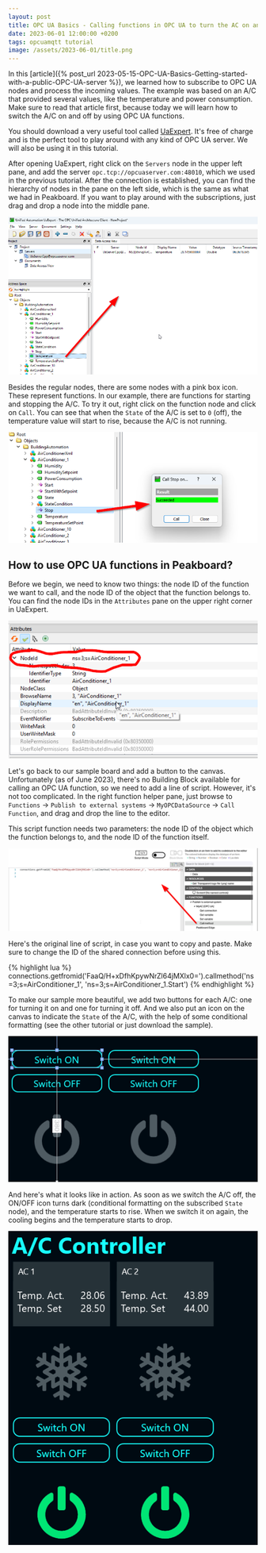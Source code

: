 ```yaml
---
layout: post
title: OPC UA Basics - Calling functions in OPC UA to turn the AC on and off
date: 2023-06-01 12:00:00 +0200
tags: opcuamqtt tutorial
image: /assets/2023-06-01/title.png
---
```

In this [article]({% post_url 2023-05-15-OPC-UA-Basics-Getting-started-with-a-public-OPC-UA-server %}), we learned how to subscribe to OPC UA nodes and process the incoming values. The example was based on an A/C that provided several values, like the temperature and power consumption. Make sure to read that article first, because today we will learn how to switch the A/C on and off by using OPC UA functions.

You should download a very useful tool called [UaExpert](https://www.unified-automation.com/products/development-tools/uaexpert.html). It's free of charge and is the perfect tool to play around with any kind of OPC UA server. We will also be using it in this tutorial.

After opening UaExpert, right click on the `Servers` node in the upper left pane, and add the server `opc.tcp://opcuaserver.com:48010`, which we used in the previous tutorial. After the connection is established, you can find the hierarchy of nodes in the pane on the left side, which is the same as what we had in Peakboard. If you want to play around with the subscriptions, just drag and drop a node into the middle pane.

![image](/assets/2023-06-01/010.png)

Besides the regular nodes, there are some nodes with a pink box icon. These represent functions. In our example, there are functions for starting and stopping the A/C. To try it out, right click on the function node and click on `Call`. You can see that when the `State` of the A/C is set to `0` (off), the temperature value will start to rise, because the A/C is not running.

![image](/assets/2023-06-01/020.png)

## How to use OPC UA functions in Peakboard?

Before we begin, we need to know two things: the node ID of the function we want to call, and the node ID of the object that the function belongs to. You can find the node IDs in the `Attributes` pane on the upper right corner in UaExpert.

![image](/assets/2023-06-01/030.png)

Let's go back to our sample board and add a button to the canvas. Unfortunately (as of June 2023), there's no Building Block available for calling an OPC UA function, so we need to add a line of script. However, it's not too complicated. In the right function helper pane, just browse to `Functions` -> `Publish to external systems` -> `MyOPCDataSource` -> `Call Function`, and drag and drop the line to the editor.

This script function needs two parameters: the node ID of the object which the function belongs to, and the node ID of the function itself.

![image](/assets/2023-06-01/040.png)

Here's the original line of script, in case you want to copy and paste. Make sure to change the ID of the shared connection before using this.

{% highlight lua %}
connections.getfromid('FaaQ/H+xDfhKpywNrZl64jMXlx0=').callmethod('ns=3;s=AirConditioner_1', 'ns=3;s=AirConditioner_1.Start')
{% endhighlight %}

To make our sample more beautiful, we add two buttons for each A/C: one for turning it on and one for turning it off. And we also put an icon on the canvas to indicate the `State` of the A/C, with the help of some conditional formatting (see the other tutorial or just download the sample).

![image](/assets/2023-06-01/050.png)

And here's what it looks like in action. As soon as we switch the A/C off, the ON/OFF icon turns dark (conditional formatting on the subscribed `State` node), and the temperature starts to rise. When we switch it on again, the cooling begins and the temperature starts to drop.

![image](/assets/2023-06-01/060.gif)
